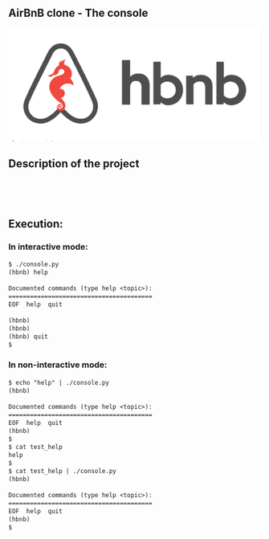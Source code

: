 ## **AirBnB clone - The console**
![Alt text](https://github.com/ahmed-hussein-morgan/AirBnB_clone/blob/main/Screenshot%202024-03-07%20161252.png)
## **Description of the project**

‌

‌

## **Execution:**

### In interactive mode:

```
$ ./console.py
(hbnb) help

Documented commands (type help <topic>):
========================================
EOF  help  quit

(hbnb)
(hbnb)
(hbnb) quit
$
```

### In non-interactive mode:

```
$ echo "help" | ./console.py
(hbnb)

Documented commands (type help <topic>):
========================================
EOF  help  quit
(hbnb)
$
$ cat test_help
help
$
$ cat test_help | ./console.py
(hbnb)

Documented commands (type help <topic>):
========================================
EOF  help  quit
(hbnb)
$
```

